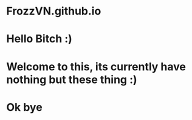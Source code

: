 # FrozzVN.github.io
# Hello Bitch :)
# Welcome to this, its currently have nothing but these thing :)
# Ok bye
